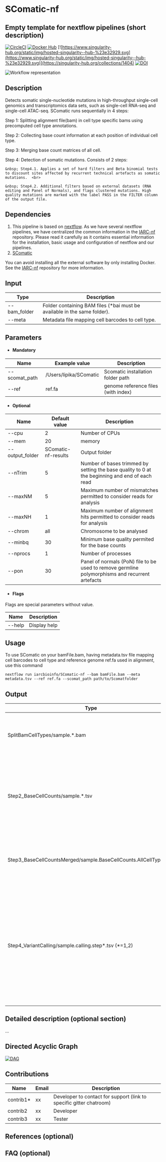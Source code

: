 # SComatic-nf
## Empty template for nextflow pipelines (short description)

[![CircleCI](https://circleci.com/gh/IARCbioinfo/template-nf.svg?style=svg)](https://circleci.com/gh/IARCbioinfo/template-nf)
[![Docker Hub](https://img.shields.io/badge/docker-ready-blue.svg)](https://hub.docker.com/r/iarcbioinfo/template-nf/)
[![https://www.singularity-hub.org/static/img/hosted-singularity--hub-%23e32929.svg](https://www.singularity-hub.org/static/img/hosted-singularity--hub-%23e32929.svg)](https://singularity-hub.org/collections/1404)
[![DOI](https://zenodo.org/badge/94193130.svg)](https://zenodo.org/badge/latestdoi/94193130)

![Workflow representation](template-nf.png)

## Description
Detects somatic single-nucleotide mutations in high-throughput single-cell genomics and transcriptomics data sets, such as single-cell RNA-seq and single-cell ATAC-seq.
SComatic runs sequentially in 4 steps: 

Step 1: Splitting alignment file(bam) in cell type specific bams using precomputed cell type annotations. <br>

Step 2: Collecting base count information at each position of individual cell type.  <br> 

Step 3: Merging base count matrices of all cell.  <br> 

Step 4: Detection of somatic mutations. Consists of 2 steps:  <br> 

	&nbsp; Step4.1. Applies a set of hard filters and Beta binomial tests to discount sites affected by recurrent technical artefacts as somatic mutations.  <br>
 
	&nbsp; Step4.2. Additional filters based on external datasets (RNA editing and Panel of Normals), and flags clustered mutations. High quality mutations are marked with the label PASS in the FILTER column of the output file.


## Dependencies

1. This pipeline is based on [nextflow](https://www.nextflow.io). As we have several nextflow pipelines, we have centralized the common information in the [IARC-nf](https://github.com/IARCbioinfo/IARC-nf) repository. Please read it carefully as it contains essential information for the installation, basic usage and configuration of nextflow and our pipelines.
2. [SComatic](https://github.com/cortes-ciriano-lab/SComatic)
   
You can avoid installing all the external software by only installing Docker. See the [IARC-nf](https://github.com/IARCbioinfo/IARC-nf) repository for more information.


## Input
  | Type      | Description     |
  |-----------|---------------|
  | --bam_folder    | Folder containing BAM files (*bai must be available in the same folder). |
  | --meta    | Metadata file mapping cell barcodes to cell type. |

## Parameters

  * #### Mandatory
| Name      | Example value | Description     |
|-----------|---------------|-----------------|
| --scomat_path    |            /Users/lipika/SComatic | Scomatic installation folder path |
| --ref    |            ref.fa | genome reference files (with index) |

  * #### Optional
| Name      | Default value | Description     |
|-----------|---------------|-----------------|
| --cpu   |            2 | Number of CPUs |
| --mem    |            20 | memory |
| --output_folder    |            SComatic-nf-results | Output folder |
| --nTrim    |            5 | Number of bases trimmed by setting the base quality to 0 at the beginning and end of each read |
| --maxNM   |            5 | Maximum number of mismatches permitted to consider reads for analysis |
| --maxNH    |            1 | Maximum number of alignment hits permitted to consider reads for analysis |
| --chrom    |            all | Chromosome to be analysed |
| --minbq    |            30 | Minimum base quality permited for the base counts |
| --nprocs    |            1 | Number of processes |
| --pon    |            30 | Panel of normals (PoN) file to be used to remove germline polymorphisms and recurrent artefacts |

  * #### Flags

Flags are special parameters without value.

| Name      | Description     |
|-----------|-----------------|
| --help    | Display help |



## Usage
 To use SComatic on your bamFile.bam, having metadata.tsv file mapping cell barcodes to cell type and reference genome ref.fa used in alignment, use this command
  ```
  nextflow run iarcbioinfo/SComatic-nf --bam bamFile.bam --meta metadata.tsv --ref ref.fa --scomat_path path/to/Scomatfolder
  ```

## Output
  | Type      | Description     |
  |-----------|---------------|
  | SplitBamCellTypes/sample.*.bam    | Folder containing cell-type-specific BAM files (step1 output)  |
  | Step2_BaseCellCounts/sample.*.tsv    | Folder containing base count information for each cell type and for every position in the genome (step2 output) |
  | Step3_BaseCellCountsMerged/sample.BaseCellCounts.AllCellTypes.tsv    | Folder containing merged base count file of all cell types. (step3 output)   |
  | Step4_VariantCalling/sample.calling.step*.tsv  (*=1,2)  | Folder containing two files files (1*.tsv: SNV called after applying filters for removing technical artefacts, 2*.tsv: Further filtered for RNA editing and PoN). (step4 output)   |
  
  


## Detailed description (optional section)
...

## Directed Acyclic Graph
[![DAG](dag.png)](http://htmlpreview.github.io/?https://github.com/IARCbioinfo/template-nf/blob/master/dag.html)

## Contributions

  | Name      | Email | Description     |
  |-----------|---------------|-----------------|
  | contrib1*    |            xx | Developer to contact for support (link to specific gitter chatroom) |
  | contrib2    |            xx | Developer |
  | contrib3    |            xx | Tester |

## References (optional)

## FAQ (optional)

